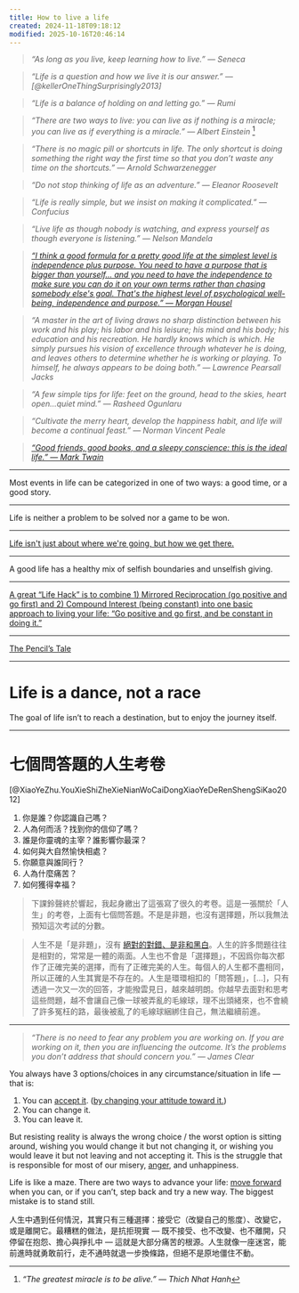 ```yaml
---
title: How to live a life
created: 2024-11-18T09:18:12
modified: 2025-10-16T20:46:14
---
```


> _“As long as you live, keep learning how to live.” — Seneca_

> _“Life is a question and how we live it is our answer.” — [@kellerOneThingSurprisingly2013]_

> _“Life is a balance of holding on and letting go.” — Rumi_

> _“There are two ways to live: you can live as if nothing is a miracle; you can live as if everything is a miracle.” — Albert Einstein_ [^1]

> _“There is no magic pill or shortcuts in life. The only shortcut is doing something the right way the first time so that you don’t waste any time on the shortcuts.” — Arnold Schwarzenegger_

> _“Do not stop thinking of life as an adventure.” — Eleanor Roosevelt_

> _“Life is really simple, but we insist on making it complicated.” — Confucius_

> _“Live life as though nobody is watching, and express yourself as though everyone is listening.” — Nelson Mandela_

> _[“I think a good formula for a pretty good life at the simplest level is independence plus purpose. You need to have a purpose that is bigger than yourself… and you need to have the independence to make sure you can do it on your own terms rather than chasing somebody else's goal. That's the highest level of psychological well-being, independence and purpose.” — Morgan Housel](https://www.hubermanlab.com/episode/morgan-housel-understand-apply-the-psychology-of-money-to-gain-greater-happiness)_

> _“A master in the art of living draws no sharp distinction between his work and his play; his labor and his leisure; his mind and his body; his education and his recreation. He hardly knows which is which. He simply pursues his vision of excellence through whatever he is doing, and leaves others to determine whether he is working or playing. To himself, he always appears to be doing both.” — Lawrence Pearsall Jacks_

> _“A few simple tips for life: feet on the ground, head to the skies, heart open…quiet mind.” — Rasheed Ogunlaru_

> _“Cultivate the merry heart, develop the happiness habit, and life will become a continual feast.” — Norman Vincent Peale_

> _[“Good friends, good books, and a sleepy conscience: this is the ideal life.” — Mark Twain](https://www.goodreads.com/quotes/360-good-friends-good-books-and-a-sleepy-conscience-this-is)_

---

Most events in life can be categorized in one of two ways: a good time, or a good story.

---

Life is neither a problem to be solved nor a game to be won.

---

[Life isn't just about where we're going, but how we get there.](Journey%20over%20destination.md)

---

A good life has a healthy mix of selfish boundaries and unselfish giving.

---

[A great “Life Hack” is to combine 1) Mirrored Reciprocation (go positive and go first) and 2) Compound Interest (being constant) into one basic approach to living your life: “Go positive and go first, and be constant in doing it.”](https://fs.blog/great-talks/multidisciplinary-approach-thinking-peter-kaufman)

---

[The Pencil’s Tale](https://youtu.be/HisYsqqszq0)

---

# Life is a dance, not a race

The goal of life isn’t to reach a destination, but to enjoy the journey itself.

---

# 七個問答題的人生考卷

[@XiaoYeZhu.YouXieShiZheXieNianWoCaiDongXiaoYeDeRenShengSiKao2012]

1. 你是誰？你認識自己嗎？
2. 人為何而活？找到你的信仰了嗎？
3. 誰是你靈魂的主宰？誰影響你最深？
4. 如何與大自然愉快相處？
5. 你願意與誰同行？
6. 人為什麼痛苦？
7. 如何獲得幸福？

> 下課鈴聲終於響起，我起身繳出了這張寫了很久的考卷。這是一張關於「人生」的考卷，上面有七個問答題。不是是非題，也沒有選擇題，所以我無法預知這次考試的分數。

> 人生不是「是非題」，沒有 [絕對的對錯、是非和黑白](Duality%20versus%20Polarity.md)。人生的許多問題往往是相對的，常常是一體的兩面。人生也不會是「選擇題」，不因爲你每次都作了正確完美的選擇，而有了正確完美的人生。每個人的人生都不盡相同，所以正確的人生其實是不存在的。人生是環環相扣的「問答題」，[…]，只有透過一次又一次的回答，才能撥雲見日，越來越明朗。你越早去面對和思考這些問題，越不會讓自己像一球被弄亂的毛線球，理不出頭緒來，也不會繞了許多冤枉的路，最後被亂了的毛線球綑綁住自己，無法繼續前進。

---

> _“There is no need to fear any problem you are working on. If you are working on it, then you are influencing the outcome. It’s the problems you don’t address that should concern you.” — James Clear_

You always have 3 options/choices in any circumstance/situation in life — that is:

1. You can [accept it](Acceptance%20and%20Commitment%20Therapy.md). ([by changing your attitude toward it.](a-true-transformation-begins-with-a-mental-shift.md))
2. You can change it.
3. You can leave it.

But resisting reality is always the wrong choice / the worst option is sitting around, wishing you would change it but not changing it, or wishing you would leave it but not leaving and not accepting it. This is the struggle that is responsible for most of our misery, [anger](anger.md), and unhappiness.

Life is like a maze. There are two ways to advance your life: [move forward](just-getting-started.md) when you can, or if you can’t, step back and try a new way. The biggest mistake is to stand still.

人生中遇到任何情況，其實只有三種選擇：接受它（改變自己的態度）、改變它，或是離開它。最糟糕的做法，是抗拒現實 — 既不接受、也不改變、也不離開，只停留在抱怨、擔心與掙扎中 — 這就是大部分痛苦的根源。人生就像一座迷宮，能前進時就勇敢前行，走不通時就退一步換條路，但絕不是原地僵住不動。

[^1]: _“The greatest miracle is to be alive.” — Thich Nhat Hanh_
